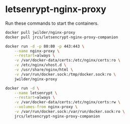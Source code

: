 # letsenrypt-nginx-proxy

Run these commands to start the containers.


```bash
docker pull jwilder/nginx-proxy
docker pull jrcs/letsencrypt-nginx-proxy-companion
```


```bash
docker run -d -p 80:80 -p 443:443 \
    --name nginx-proxy \
    --restart=always \
    -v /var/docker-data/certs:/etc/nginx/certs:ro \
    -v /etc/nginx/vhost.d \
    -v /usr/share/nginx/html \
    -v /var/run/docker.sock:/tmp/docker.sock:ro \
    jwilder/nginx-proxy
```


```bash
docker run -d \
    --name letsenrypt \
    --restart=always \
    -v /var/docker-data/certs:/etc/nginx/certs:rw \
    --volumes-from nginx-proxy \
    -v /var/run/docker.sock:/var/run/docker.sock:ro \
    jrcs/letsencrypt-nginx-proxy-companion
```
